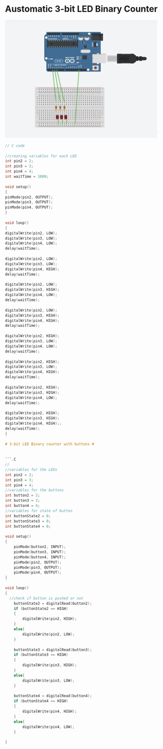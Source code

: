 
# Austomatic 3-bit LED Binary Counter #





![](IMG_0091.PNG)


```.C
// C code

//creating variables for each LED
int pin2 = 2;
int pin3 = 3;
int pin4 = 4;
int waitTime = 1000;

void setup()
{
pinMode(pin2, OUTPUT);
pinMode(pin3, OUTPUT);
pinMode(pin4, OUTPUT);
}

void loop()
{
digitalWrite(pin2, LOW);
digitalWrite(pin3, LOW);
digitalWrite(pin4, LOW);  
delay(waitTime);
  
digitalWrite(pin2, LOW);
digitalWrite(pin3, LOW);
digitalWrite(pin4, HIGH);  
delay(waitTime);
  
digitalWrite(pin2, LOW);
digitalWrite(pin3, HIGH);
digitalWrite(pin4, LOW); 
delay(waitTime);
      
digitalWrite(pin2, LOW);
digitalWrite(pin3, HIGH);
digitalWrite(pin4, HIGH); 
delay(waitTime);

digitalWrite(pin2, HIGH);
digitalWrite(pin3, LOW);
digitalWrite(pin4, LOW); 
delay(waitTime);

digitalWrite(pin2, HIGH);
digitalWrite(pin3, LOW);
digitalWrite(pin4, HIGH); 
delay(waitTime);

digitalWrite(pin2, HIGH);
digitalWrite(pin3, HIGH);
digitalWrite(pin4, LOW);  
delay(waitTime);

digitalWrite(pin2, HIGH);
digitalWrite(pin3, HIGH);
digitalWrite(pin4, HIGH);;
delay(waitTime);
}

# 3-bit LED Binary counter with buttons #


```.C
// 
//variables for the LEDs
int pin2 = 2;
int pin3 = 3;
int pin4 = 4;
//variables for the buttons
int button2 = 2;
int button3 = 3;
int button4 = 4;
//variables for state of button
int buttonState2 = 0;
int buttonState3 = 0;
int buttonState4 = 0;

void setup()
{
	pinMode(button2, INPUT);
  	pinMode(button3, INPUT);
  	pinMode(button4, INPUT);
    pinMode(pin2, OUTPUT);
  	pinMode(pin3, OUTPUT);
  	pinMode(pin4, OUTPUT);
}

void loop()
{	
  //check if button is pushed or not
  	buttonState2 = digitalRead(button2);
    if (buttonState2 == HIGH)
    {
    	digitalWrite(pin2, HIGH);
  	} 
  	else{
    	digitalWrite(pin2, LOW);
  	}
  
  	buttonState3 = digitalRead(button3);
    if (buttonState3 == HIGH)
    {
    	digitalWrite(pin3, HIGH);
  	} 
  	else{
    	digitalWrite(pin3, LOW);
  	}
  
  	buttonState4 = digitalRead(button4);
    if (buttonState4 == HIGH)
    {
    	digitalWrite(pin4, HIGH);
  	} 
  	else{
    	digitalWrite(pin4, LOW);
  	}
    
}
